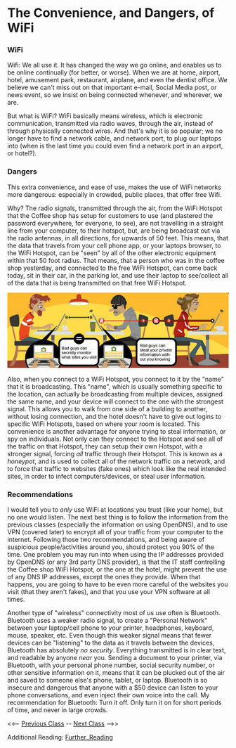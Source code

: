 # The Convenience, and Dangers, of WiFi

### WiFi
Wifi:  We all use it.  It has changed the way we go online, and enables us to be online continually (for better, or worse).  When we are at home, airport, hotel, amusement park, restaurant, airplane, and even the dentist office.  We believe we can't miss out on that important e-mail, Social Media post, or news event, so we insist on being connected whenever, and wherever, we are.

But what is WiFi?  WiFi basically means wireless, which is electronic communication, transmitted via radio waves, through the air, instead of through physically connected wires.  And that's why it is so popular; we no longer have to find a network cable, and network port, to plug our laptops into (when is the last time you could even find a network port in an airport, or hotel?).  

### Dangers
This extra convenience, and ease of use, makes the use of WiFi networks more dangerous: especially in crowded, public places, that offer free Wifi.  

Why?  The radio signals, transmitted through the air, from the WiFi Hotspot that the Coffee shop has setup for customers to use (and plastered the password everywhere, for everyone, to see), are not travelling in a straight line from your computer, to their hotspot, but, are being broadcast out via the radio antennas, in all directions, for upwards of 50 feet.  This means, that the data that travels from your cell phone app, or your laptops browser, to the WiFi Hotspot, can be "seen" by all of the other electronic equipment within that 50 foot radius.  That means, that a person who was in the coffee shop yesterday, and connected to the free WiFi Hotspot, can come back today, sit in their car, in the parking lot, and use their laptop to see/collect all of the data that is being transmitted on that free WiFi Hotspot.

![wifi hacker](wifi-hack.png)

Also, when you connect to a WiFi Hotspot, you connect to it by the "name" that it is broadcasting.  This "name", which is usually something specific to the location, can actually be broadcasting from multiple devices, assigned the same name, and your device will connect to the one with the strongest signal.  This allows you to walk from one side of a building to another, without losing connection, and the hotel doesn't have to give out logins to specific WIFi Hotspots, based on where your room is located.  This convenience is another advantage for anyone trying to steal information, or spy on individuals.  Not only can they connect to the Hotspot and see all of the traffic on that Hotspot, they can setup their own Hotspot, with a stronger signal, forcing *all* traffic through their Hotspot.  This is known as a *honeypot*, and is used to collect all of the network traffic on a network, and to force that traffic to websites (fake ones) which look like the real intended sites, in order to infect computers/devices, or steal user information.

### Recommendations
I would tell you to *only* use WiFi at locations you trust (like your home), but no one would listen.  The next best thing is to follow the information from the previous classes (especially the information on using OpenDNS), and to use VPN (covered later) to encrypt all of your traffic from your computer to the internet.  Following those two recommendations, and being aware of suspicious people/activities around you, should protect you 90% of the time.  One problem you may run into when using the IP addresses provided by OpenDNS (or any 3rd party DNS provider), is that the IT staff controlling the Coffee shop WiFi Hotspot, or the one at the hotel, might prevent the use of any DNS IP addresses, except the ones they provide.  When that happens, you are going to have to be even more careful of the websites you visit (that they aren't fakes), and that you use your VPN software at all times.

Another type of "wireless" connectivity most of us use often is Bluetooth.  Bluetooth uses a weaker radio signal, to create a "Personal Network" between your laptop/cell phone to your printer, headphones, keyboard, mouse, speaker, etc.  Even though this weaker signal means that fewer devices can be "listening" to the data as it travels between the devices, Bluetooth has absolutely *no security*.  Everything transmitted is in clear text, and readable by anyone *near* you.  Sending a document to your printer, via Bluetooth, with your personal phone number, social security number, or other sensitive information on it, means that it can be plucked out of the air and saved to someone else's phone, tablet, or laptop.  Bluetooth is so insecure and dangerous that anyone with a $50 device can listen to your phone conversations, and even inject their own voice into the call.  My recommendation for Bluetooth:  Turn it off.  Only turn it on for short periods of time, and never in large crowds.

<<-- [Previous Class](../Class5/README.md) -- [Next Class](../Class7/README.md) -->>

Additional Reading:
[Further_Reading](Further_reading.md)
